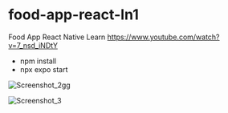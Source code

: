 # food-app-react-ln1
Food App React Native Learn
https://www.youtube.com/watch?v=7_nsd_iNDtY

- npm install
- npx expo start

![Screenshot_2gg](https://user-images.githubusercontent.com/48446196/219657125-1258304e-cfb0-4614-8267-dec3e8f122aa.png)


![Screenshot_3](https://user-images.githubusercontent.com/48446196/219656955-c195963e-059f-407a-b158-49c45d8fb6ca.png)
